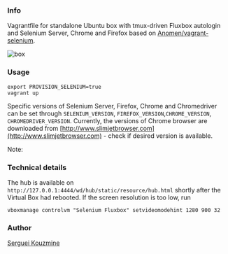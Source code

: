 ### Info

Vagrantfile for standalone Ubuntu box with tmux-driven Fluxbox autologin and Selenium Server, Chrome and Firefox
based on [Anomen/vagrant-selenium](https://github.com/Anomen/vagrant-selenium/blob/master/script.sh).

![box](https://raw.githubusercontent.com/sergueik/selenium_java/fluxbox/master/screenshots/box.png)

### Usage
```
export PROVISION_SELENIUM=true
vagrant up
```

Specific versions of Selenium Server, Firefox, Chrome and Chromedriver can be set through
`SELENIUM_VERSION`, `FIREFOX_VERSION`,`CHROME_VERSION`, `CHROMEDRIVER_VERSION`. Currently, the versions of Chrome browser are downloaded from
[http://www.slimjetbrowser.com](http://www.slimjetbrowser.com) - check if desired version is available.

Note:

### Technical details
The hub is available on `http://127.0.0.1:4444/wd/hub/static/resource/hub.html` shortly after the Virtual Box had rebooted.
If the screen resolution is too low, run
```
vboxmanage controlvm "Selenium Fluxbox" setvideomodehint 1280 900 32
```

### Author
[Serguei Kouzmine](kouzmine_serguei@yahoo.com)
